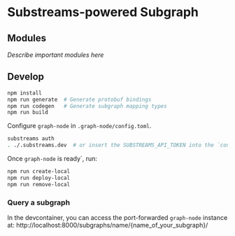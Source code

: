 # Substreams-powered Subgraph 

## Modules

_Describe important modules here_


## Develop

```bash
npm install
npm run generate  # Generate protobuf bindings
npm run codegen   # Generate subgraph mapping types
npm run build
```

Configure `graph-node` in `.graph-node/config.toml`.

```bash
substreams auth
. ./.substreams.dev  # or insert the SUBSTREAMS_API_TOKEN into the `config.toml` file.
```

Once `graph-node` is ready`, run:

```bash
npm run create-local
npm run deploy-local
npm run remove-local
```

### Query a subgraph

In the devcontainer, you can access the port-forwarded `graph-node` instance at: http://localhost:8000/subgraphs/name/{name_of_your_subgraph}/
